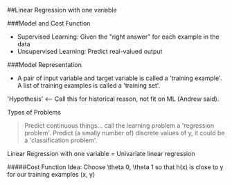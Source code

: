 ##Linear Regression with one variable

###Model and Cost Function
- Supervised Learning: Given the "right answer" for each example in the data
- Unsupervised Learning: Predict real-valued output

###Model Representation
- A pair of input variable and target variable is called a 'training example'. A list of training examples is called a 'training set'.

'Hypothesis' <-- Call this for historical reason, not fit on ML (Andrew said).

Types of Problems
>Predict continuous things... call the learning problem a 'regression problem'.
>Predict (a smally number of) discrete values of y, it could be a 'classification problem'.

Linear Regression with one variable = Univariate linear regression

#####Cost Function
Idea: Choose \theta 0, \theta 1 so that h(x) is close to y for our training examples (x, y)

